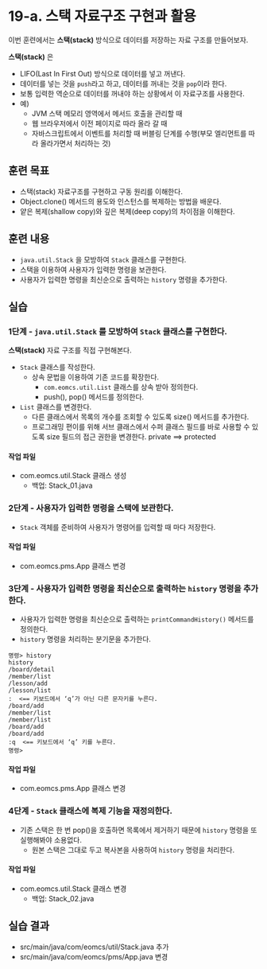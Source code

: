# 19-a. 스택 자료구조 구현과 활용

이번 훈련에서는 **스택(stack)** 방식으로 데이터를 저장하는 자료 구조를 만들어보자.

**스택(stack)** 은 
- LIFO(Last In First Out) 방식으로 데이터를 넣고 꺼낸다.
- 데이터를 넣는 것을 `push`라고 하고, 데이터를 꺼내는 것을 `pop`이라 한다.
- 보통 입력한 역순으로 데이터를 꺼내야 하는 상황에서 이 자료구조를 사용한다.
- 예)
  - JVM 스택 메모리 영역에서 메서드 호출을 관리할 때 
  - 웹 브라우저에서 이전 페이지로 따라 올라 갈 때
  - 자바스크립트에서 이벤트를 처리할 때 버블링 단계를 수행(부모 엘리먼트를 따라 올라가면서 처리하는 것)


## 훈련 목표

- 스택(stack) 자료구조를 구현하고 구동 원리를 이해한다.
- Object.clone() 메서드의 용도와 인스턴스를 복제하는 방법을 배운다.
- 얕은 복제(shallow copy)와 깊은 복제(deep copy)의 차이점을 이해한다.

## 훈련 내용

- `java.util.Stack` 을 모방하여 `Stack` 클래스를 구현한다. 
- 스택을 이용하여 사용자가 입력한 명령을 보관한다.
- 사용자가 입력한 명령을 최신순으로 출력하는 `history` 명령을 추가한다.
  
## 실습

### 1단계 - `java.util.Stack` 를 모방하여 `Stack` 클래스를 구현한다. 

**스택(stack)** 자료 구조를 직접 구현해본다.

- `Stack` 클래스를 작성한다.
  - 상속 문법을 이용하여 기존 코드를 확장한다.
    - `com.eomcs.util.List` 클래스를 상속 받아 정의한다.
    - push(), pop() 메서드를 정의한다.
- `List` 클래스를 변경한다.
  - 다른 클래스에서 목록의 개수를 조회할 수 있도록 size() 메서드를 추가한다.
  - 프로그래밍 편이를 위해 서브 클래스에서 수퍼 클래스 필드를 바로 사용할 수 있도록 size 필드의 접근 권한을 변경한다. private ==> protected

#### 작업 파일

- com.eomcs.util.Stack 클래스 생성
  - 백업: Stack_01.java

### 2단계 - 사용자가 입력한 명령을 스택에 보관한다. 

- `Stack` 객체를 준비하여 사용자가 명령어를 입력할 때 마다 저장한다.

#### 작업 파일

- com.eomcs.pms.App 클래스 변경


### 3단계 - 사용자가 입력한 명령을 최신순으로 출력하는 `history` 명령을 추가한다. 

- 사용자가 입력한 명령을 최신순으로 출력하는 `printCommandHistory()` 메서드를 정의한다.
- `history` 명령을 처리하는 분기문을 추가한다.

```
명령> history
history
/board/detail
/member/list
/lesson/add
/lesson/list
:  <== 키보드에서 ‘q’가 아닌 다른 문자키를 누른다.
/board/add
/member/list
/member/list
/board/add
/board/add
:q  <== 키보드에서 ‘q’ 키를 누른다.
명령>

```

#### 작업 파일

- com.eomcs.pms.App 클래스 변경

### 4단계 - `Stack` 클래스에 복제 기능을 재정의한다.

- 기존 스택은 한 번 pop()을 호출하면 목록에서 제거하기 때문에 
  `history` 명령을 또 실행해봐야 소용없다.
  - 원본 스택은 그대로 두고 복사본을 사용하여 `history` 명령을 처리한다.

#### 작업 파일

- com.eomcs.util.Stack 클래스 변경
  - 백업: Stack_02.java

## 실습 결과

- src/main/java/com/eomcs/util/Stack.java 추가
- src/main/java/com/eomcs/pms/App.java 변경
